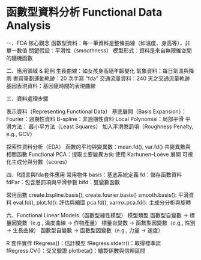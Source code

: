 # 函數型資料分析 Functional Data Analysis
一、FDA 核心觀念 函數型資料：每一筆資料是整條曲線（如溫度、身高等），非單一數值 關鍵假設：平滑性（smoothness） 模型形式：資料是來自無限維空間的隨機函數

二、應用領域 & 範例 生長曲線：如女孩身高隨年齡變化 氣象資料：每日氣溫與降雨 書寫筆劃運動軌跡：20 次手寫 "fda" 交通流量資料：240 天之交通流量軌跡 基因表現資料：基因隨時間的表現曲線

三、資料處理步驟

表示資料（Representing Functional Data） 基底展開（Basis Expansion）： Fourier：週期性資料 B-spline：非週期性資料 Local Polynomial：局部平滑 平滑方法： 最小平方法（Least Squares） 加入平滑懲罰項（Roughness Penalty, e.g., GCV）

探索性資料分析（EDA） 函數的平均與變異數：mean.fd(), var.fd() 共變異數與相關函數 Functional PCA：提取主要變異方向 使用 Karhunen–Loève 展開 可視化主成分與分數（scores）

四、R語言與fda套件應用 常用物件 basis：基底系統定義 fd：儲存函數資料 fdPar：包含懲罰項與平滑參數 bifd：雙變數函數

常用函數 create.bspline.basis(), create.fourier.basis() smooth.basis(): 平滑資料 eval.fd(), plot.fd(): 評估與繪圖 pca.fd(), varmx.pca.fd(): 主成分分析與旋轉

六、Functional Linear Models（函數型線性模型） 模型類型 函數型自變數 → 標量因變數（e.g., 溫度曲線 → 作物產量） 標量自變數 → 函數型因變數（e.g., 性別 → 生長曲線） 函數型自變數 → 函數型因變數（e.g., 力量 → 速度）

R 套件實作 fRegress()：估計模型 fRegress.stderr()：取得標準誤 fRegress.CV()：交叉驗證 plotbeta()：繪製係數與信賴區間
